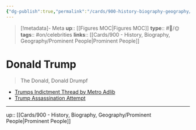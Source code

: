 ```yaml
---
{"dg-publish":true,"permalink":"/cards/900-history-biography-geography/biography/donald-trump/","title":"Donald Trump"}
---
```


> [!metadata]- Meta
> **up**:: [[Figures MOC\|Figures MOC]]
> **type**:: #📝/🌞 
> **tags**:: #on/celebrities
> **links**:: [[Cards/900 - History, Biography, Geography/Prominent People\|Prominent People]]

# Donald Trump

> The Donald, Donald Drumpf

- [Trumps Indictment Thread by Metro Adlib](https://twitter.com/metroadlib/status/1667248343255220227?s=61&t=gyRX2W0x81b80X8f34EMoQ)
- [Trump Assassination Attempt](https://x.com/goodliontv/status/1812498902387450305?s=46)

---
up:: [[Cards/900 - History, Biography, Geography/Prominent People\|Prominent People]]